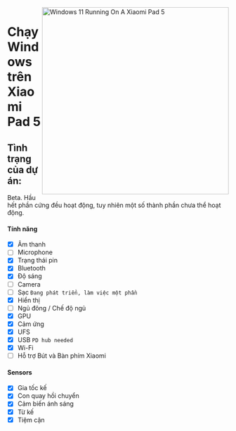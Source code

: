 <img align="right" src="https://raw.githubusercontent.com/erdilS/Port-Windows-11-Xiaomi-Pad-5/main/nabu.png" width="425" alt="Windows 11 Running On A Xiaomi Pad 5">

# Chạy Windows trên Xiaomi Pad 5

## Tình trạng của dự án:

Beta. Hầu hết phần cứng đều hoạt động, tuy nhiên một số thành phần chưa thể hoạt động.

#### Tính năng

- [X] Âm thanh
- [ ] Microphone
- [X] Trạng thái pin
- [X] Bluetooth
- [X] Độ sáng
- [ ] Camera
- [ ] Sạc ``Đang phát triển, làm việc một phần ``
- [X] Hiển thị
- [ ] Ngủ đông / Chế độ ngủ
- [X] GPU
- [X] Cảm ứng
- [X] UFS
- [X] USB ``PD hub needed``
- [X] Wi-Fi
- [ ] Hỗ trợ Bút và Bàn phím Xiaomi

#### Sensors

- [X] Gia tốc kế
- [X] Con quay hồi chuyển
- [X] Cảm biến ánh sáng
- [X] Từ kế
- [X] Tiệm cận
